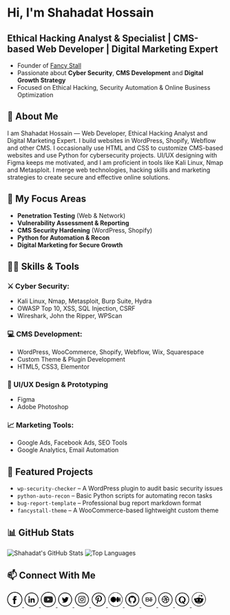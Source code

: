 # Hi, I'm Shahadat Hossain
## Ethical Hacking Analyst & Specialist | CMS-based Web Developer | Digital Marketing Expert

- Founder of [Fancy Stall](https://fancystall.com) <br>
- Passionate about **Cyber Security**, **CMS Development** and **Digital Growth Strategy**  
- Focused on Ethical Hacking, Security Automation & Online Business Optimization

## 🚀 About Me

I am Shahadat Hossain — Web Developer, Ethical Hacking Analyst and Digital Marketing Expert. I build websites in WordPress, Shopify, Webflow and other CMS. I occasionally use HTML and CSS to customize CMS-based websites and use Python for cybersecurity projects. UI/UX designing with Figma keeps me motivated, and I am proficient in tools like Kali Linux, Nmap and Metasploit. I merge web technologies, hacking skills and marketing strategies to create secure and effective online solutions.

## 🔐 My Focus Areas

- **Penetration Testing** (Web & Network)
- **Vulnerability Assessment & Reporting**
- **CMS Security Hardening** (WordPress, Shopify)
- **Python for Automation & Recon**
- **Digital Marketing for Secure Growth**



## 👨‍💻 Skills & Tools

### ⚔️ Cyber Security:
- Kali Linux, Nmap, Metasploit, Burp Suite, Hydra
- OWASP Top 10, XSS, SQL Injection, CSRF
- Wireshark, John the Ripper, WPScan

### 💻 CMS Development:
- WordPress, WooCommerce, Shopify, Webflow, Wix, Squarespace
- Custom Theme & Plugin Development
- HTML5, CSS3, Elementor

### 🎨 UI/UX Design & Prototyping
- Figma
- Adobe Photoshop

### 📈 Marketing Tools:
- Google Ads, Facebook Ads, SEO Tools
- Google Analytics, Email Automation



## 📌 Featured Projects

- `wp-security-checker` – A WordPress plugin to audit basic security issues
- `python-auto-recon` – Basic Python scripts for automating recon tasks
- `bug-report-template` – Professional bug report markdown format
- `fancystall-theme` – A WooCommerce-based lightweight custom theme




## 📊 GitHub Stats

![Shahadat's GitHub Stats](https://github-readme-stats.vercel.app/api?username=shahadat-hossain-tech&show_icons=true&theme=tokyonight)
![Top Languages](https://github-readme-stats.vercel.app/api/top-langs/?username=shahadat-hossain-tech&layout=compact&theme=tokyonight)



## 📫 Connect With Me

<p align="left">
  <!-- Facebook -->
  <a href="https://www.facebook.com/shahadathossain.tech" target="_blank">
    <img src="https://raw.githubusercontent.com/shahadat-hossain-tech/shahadat-hossain-tech/34932bccd7580992d037c7ffb4117b8b12574c2a/fb.png" alt="Facebook" width="35" style="max-width: 100%;">
  </a>
  
  <!-- LinkedIn -->
  <a href="https://www.linkedin.com/in/shahadat-tech" target="_blank">
    <img src="https://raw.githubusercontent.com/shahadat-hossain-tech/shahadat-hossain-tech/34932bccd7580992d037c7ffb4117b8b12574c2a/in.png" alt="LinkedIn" width="35" style="max-width: 100%;">
  </a>

  <!-- YouTube -->
  <a href="https://www.youtube.com/@shahadat_hossain_tech" target="_blank">
    <img src="https://raw.githubusercontent.com/shahadat-hossain-tech/shahadat-hossain-tech/34932bccd7580992d037c7ffb4117b8b12574c2a/you.png" alt="YouTube" width="35" style="max-width: 100%;">
  </a>
  
  <!-- Twitter -->
  <a href="https://x.com/shahadat_net" target="_blank">
    <img src="https://raw.githubusercontent.com/shahadat-hossain-tech/shahadat-hossain-tech/34932bccd7580992d037c7ffb4117b8b12574c2a/tw.png" alt="Twitter" width="35" style="max-width: 100%;">
  </a>
  
  <!-- Instagram -->
  <a href="https://www.instagram.com/shahadat_tech" target="_blank">
    <img src="https://raw.githubusercontent.com/shahadat-hossain-tech/shahadat-hossain-tech/34932bccd7580992d037c7ffb4117b8b12574c2a/ig.png" alt="Instagram" width="35" style="max-width: 100%;">
  </a>

  <!-- Pinterest -->
  <a href="https://www.pinterest.com/shahadat_tech" target="_blank">
    <img src="https://github.com/shahadat-hossain-tech/shahadat-hossain-tech/blob/main/pin.png" alt="Pinterest" width="35" style="max-width: 100%;">
  </a>

  <!-- Medium -->
  <a href="https://medium.com/@shahadat_hossain" target="_blank">
    <img src="https://raw.githubusercontent.com/shahadat-hossain-tech/shahadat-hossain-tech/34932bccd7580992d037c7ffb4117b8b12574c2a/me.png" alt="Medium" width="35" style="max-width: 100%;">
  </a>

  <!-- GitHub -->
  <a href="https://github.com/shahadat-hossain-tech" target="_blank">
    <img src="https://raw.githubusercontent.com/shahadat-hossain-tech/shahadat-hossain-tech/34932bccd7580992d037c7ffb4117b8b12574c2a/git.png" alt="GitHub" width="35" style="max-width: 100%;">
  </a>

  <!-- Behance -->
  <a href="https://www.behance.net/shahadat-hossain" target="_blank">
    <img src="https://raw.githubusercontent.com/shahadat-hossain-tech/shahadat-hossain-tech/34932bccd7580992d037c7ffb4117b8b12574c2a/be.png" alt="Behance" width="35" style="max-width: 100%;">
  </a>

  <!-- Dribbble -->
  <a href="https://dribbble.com/shahadat-hossain" target="_blank">
    <img src="https://raw.githubusercontent.com/shahadat-hossain-tech/shahadat-hossain-tech/34932bccd7580992d037c7ffb4117b8b12574c2a/bri.png" alt="Dribbble" width="35" style="max-width: 100%;">
  </a>

  <!-- Quora -->
  <a href="https://www.quora.com/profile/Shahadat-Hossain-3177" target="_blank">
    <img src="https://raw.githubusercontent.com/shahadat-hossain-tech/shahadat-hossain-tech/34932bccd7580992d037c7ffb4117b8b12574c2a/qu.png" alt="Quora English" width="35" style="max-width: 100%;">
  </a>

  <!-- Reddit -->
  <a href="https://www.reddit.com/user/shahadat_tech" target="_blank">
    <img src="https://raw.githubusercontent.com/shahadat-hossain-tech/shahadat-hossain-tech/refs/heads/main/rd.png" alt="Reddit" width="35" style="max-width: 100%;">
  </a>
</p>

